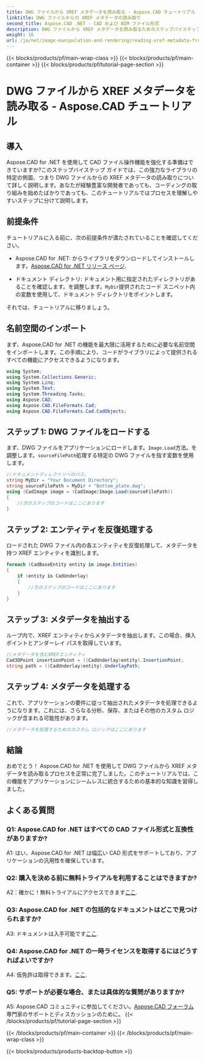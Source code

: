 ```yaml
---
title: DWG ファイルから XREF メタデータを読み取る - Aspose.CAD チュートリアル
linktitle: DWG ファイルからの XREF メタデータの読み取り
second_title: Aspose.CAD .NET - CAD および BIM ファイル形式
description: DWG ファイルから XREF メタデータを読み取るためのステップバイステップのチュートリアルで、Aspose.CAD for .NET の可能性を解き放ちます。
weight: 16
url: /ja/net/image-manipulation-and-rendering/reading-xref-metadata-from-dwg/
---
```


{{< blocks/products/pf/main-wrap-class >}}
{{< blocks/products/pf/main-container >}}
{{< blocks/products/pf/tutorial-page-section >}}

# DWG ファイルから XREF メタデータを読み取る - Aspose.CAD チュートリアル

## 導入

Aspose.CAD for .NET を使用して CAD ファイル操作機能を強化する準備はできていますか?このステップバイステップ ガイドでは、この強力なライブラリの特定の側面、つまり DWG ファイルからの XREF メタデータの読み取りについて詳しく説明します。あなたが経験豊富な開発者であっても、コーディングの取り組みを始めたばかりであっても、このチュートリアルではプロセスを理解しやすいステップに分けて説明します。

## 前提条件

チュートリアルに入る前に、次の前提条件が満たされていることを確認してください。

-  Aspose.CAD for .NET: からライブラリをダウンロードしてインストールします。[Aspose.CAD for .NET リリース ページ](https://releases.aspose.com/cad/net/).

- ドキュメント ディレクトリ: ドキュメント用に指定されたディレクトリがあることを確認します。を調整します。`MyDir`提供されたコード スニペット内の変数を使用して、ドキュメント ディレクトリをポイントします。

それでは、チュートリアルに移りましょう。

## 名前空間のインポート

まず、Aspose.CAD for .NET の機能を最大限に活用するために必要な名前空間をインポートします。この手順により、コードがライブラリによって提供されるすべての機能にアクセスできるようになります。

```csharp
using System;
using System.Collections.Generic;
using System.Linq;
using System.Text;
using System.Threading.Tasks;
using Aspose.CAD;
using Aspose.CAD.FileFormats.Cad;
using Aspose.CAD.FileFormats.Cad.CadObjects;
```

## ステップ 1: DWG ファイルをロードする

まず、DWG ファイルをアプリケーションにロードします。`Image.Load`方法。を調整します。`sourceFilePath`処理する特定の DWG ファイルを指す変数を使用します。

```csharp
//ドキュメントディレクトリへのパス。
string MyDir = "Your Document Directory";
string sourceFilePath = MyDir + "Bottom_plate.dwg";
using (CadImage image = (CadImage)Image.Load(sourceFilePath))
{
    //次のステップのコードはここにあります
}
```

## ステップ 2: エンティティを反復処理する

ロードされた DWG ファイル内の各エンティティを反復処理して、メタデータを持つ XREF エンティティを識別します。

```csharp
foreach (CadBaseEntity entity in image.Entities)
{
    if (entity is CadUnderlay)
    {
        //次のステップのコードはここにあります
    }
}
```

## ステップ 3: メタデータを抽出する

ループ内で、XREF エンティティからメタデータを抽出します。この場合、挿入ポイントとアンダーレイ パスを取得しています。

```csharp
//メタデータを含むXREFエンティティ
Cad3DPoint insertionPoint = ((CadUnderlay)entity).InsertionPoint;
string path = ((CadUnderlay)entity).UnderlayPath;
```

## ステップ 4: メタデータを処理する

これで、アプリケーションの要件に従って抽出されたメタデータを処理できるようになります。これには、さらなる分析、保存、またはその他のカスタム ロジックが含まれる可能性があります。

```csharp
//メタデータを処理するためのカスタム ロジックはここにあります
```

## 結論

おめでとう！ Aspose.CAD for .NET を使用して DWG ファイルから XREF メタデータを読み取るプロセスを正常に完了しました。このチュートリアルでは、この機能をアプリケーションにシームレスに統合するための基本的な知識を習得しました。

## よくある質問

### Q1: Aspose.CAD for .NET はすべての CAD ファイル形式と互換性がありますか?

A1: はい、Aspose.CAD for .NET は幅広い CAD 形式をサポートしており、アプリケーションの汎用性を確保しています。

### Q2: 購入を決める前に無料トライアルを利用することはできますか?

 A2：確かに！無料トライアルにアクセスできます[ここ](https://releases.aspose.com/).

### Q3: Aspose.CAD for .NET の包括的なドキュメントはどこで見つけられますか?

 A3: ドキュメントは入手可能です[ここ](https://reference.aspose.com/cad/net/).

### Q4: Aspose.CAD for .NET の一時ライセンスを取得するにはどうすればよいですか?

 A4: 仮免許は取得できます。[ここ](https://purchase.aspose.com/temporary-license/).

### Q5: サポートが必要な場合、または具体的な質問がありますか?

 A5: Aspose.CAD コミュニティに参加してください。[Aspose.CAD フォーラム](https://forum.aspose.com/c/cad/19)専門家のサポートとディスカッションのために。
{{< /blocks/products/pf/tutorial-page-section >}}

{{< /blocks/products/pf/main-container >}}
{{< /blocks/products/pf/main-wrap-class >}}

{{< blocks/products/products-backtop-button >}}
